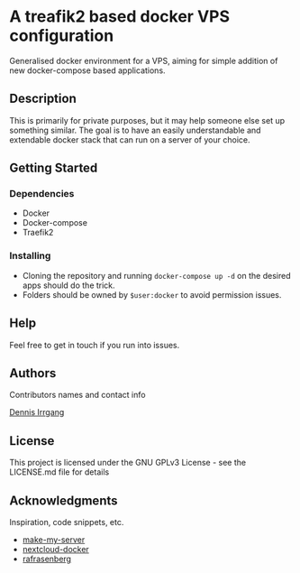 # A treafik2 based docker VPS configuration

Generalised docker environment for a VPS, aiming for simple addition of new docker-compose based applications.

## Description

This is primarily for private purposes, but it may help someone else set up something similar. The goal is to have an easily understandable and extendable docker stack that can run on a server of your choice.

## Getting Started

### Dependencies

* Docker
* Docker-compose
* Traefik2

### Installing

* Cloning the repository and running `docker-compose up -d` on the desired apps should do the trick.
* Folders should be owned by `$user:docker` to avoid permission issues.

## Help

Feel free to get in touch if you run into issues.

## Authors

Contributors names and contact info

[Dennis Irrgang](www.irrgang.dev/contact)

## License

This project is licensed under the GNU GPLv3 License - see the LICENSE.md file for details

## Acknowledgments

Inspiration, code snippets, etc.
* [make-my-server](https://github.com/tomMoulard/make-my-server/tree/master/traefik)
* [nextcloud-docker](https://github.com/nextcloud/docker/blob/master/.examples/docker-compose/with-nginx-proxy/postgres/apache/docker-compose.yml)
* [rafrasenberg](https://rafrasenberg.com/posts/docker-container-management-with-traefik-v2-and-portainer/)
